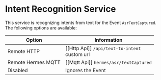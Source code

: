 # Intent Recognition Service

This service is recognizing intents from text for the Event `AsrTextCaptured`.
<br/>The following options are available:

| Option             | Information                                        | 
|--------------------|----------------------------------------------------|
| Remote HTTP        | [[Http Api]] `/api/text-to-intent` <br/>custom url | 
| Remote Hermes MQTT | [[Mqtt Api]] `hermes/asr/textCaptured`             | 
| Disabled           | Ignores the Event                                  | 